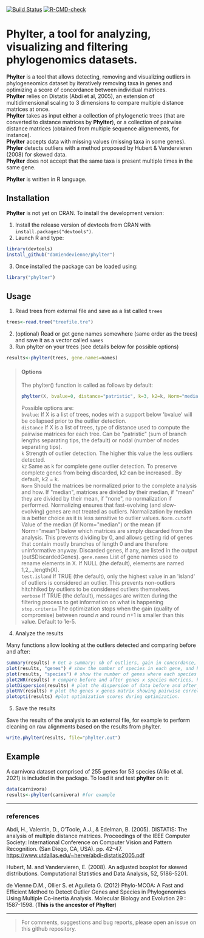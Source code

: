 [![Build Status](https://travis-ci.com/damiendevienne/phylter.svg?branch=master)](https://travis-ci.com/damiendevienne/phylter)
[![R-CMD-check](https://github.com/damiendevienne/phylter/workflows/R-CMD-check/badge.svg)](https://github.com/damiendevienne/phylter/actions)
# Phylter, a tool for analyzing, visualizing and filtering phylogenomics datasets. 

**Phylter** is a tool that allows detecting, removing and visualizing outliers in phylogeneomics dataset by iteratively removing taxa in genes and optimizing a score of concordance between individual matrices.   
**Phylter** relies on Distatis (Abdi et al, 2005), an extension of multidimensional scaling to 3 dimensions to compare multiple distance matrices at once.  
**Phylter** takes as input either a collection of phylogenetic trees (that are converted to distance matrices by **Phylter**), or a collection of pairwise distance matrices (obtained from multiple sequence alignements, for instance).  
**Phylter** accepts data with missing values (missing taxa in some genes).  
**Phyler** detects outliers with a method proposed by Hubert & Vandervieren (2008) for skewed data.  
**Phylter** does not accept that the same taxa is present multiple times in the same gene. 


**Phylter** is written in R language.

## Installation
**Phylter** is not yet on CRAN. To install the development version:    


1. Install the release version of devtools from CRAN with `install.packages("devtools")`.    
2. Launch R and type:
```R
library(devtools)
install_github("damiendevienne/phylter")
```
3. Once installed the package can be loaded using:
```R
library("phylter")
```

## Usage
1. Read trees from external file and save as a list called ```trees```
```R
trees<-read.tree("treefile.tre")
```
2. (optional) Read or get gene names somewhere (same order as the trees) and save it as a vector called ```names```
3. Run phylter on your trees (see details below for possible options)
```R
results<-phylter(trees, gene.names=names)
```
>#### Options
>The phylter() function is called as follows by default: 
>```R
>phylter(X, bvalue=0, distance="patristic", k=3, k2=k, Norm="median", Norm.cutoff=1e-6, gene.names=NULL, test.island=FALSE, verbose=TRUE, stop.criteria=1e-5)
>```
>Possible options are:    
>```bvalue```: If X is a list of trees, nodes with a support below 'bvalue' will be collapsed prior to the outlier detection.  
>```distance``` If X is a list of trees, type of distance used to compute the pairwise matrices for each tree. Can be "patristic" (sum of branch lengths separating tips, the default) or nodal (number of nodes separating tips).  
>```k``` Strength of outlier detection. The higher this value the less outliers detected.  
>```k2``` Same as k for complete gene outlier detection. To preserve complete genes from being discarded, k2 can be increased . By default, k2 = k.  
>```Norm```  Should the matrices be normalized prior to the complete analysis and how. If "median", matrices are divided by their median, if "mean" they are divided by their mean, if "none", no normalization if performed. Normalizing ensures that fast-evolving (and slow-evolving) genes are not treated as outliers. Normalization by median is a better choice as it is less sensitive to outlier values.
>```Norm.cutoff``` Value of the median (if Norm="median") or the mean (if Norm="mean") below which matrices are simply discarded from the analysis. This prevents dividing by 0, and allows getting rid of genes that contain mostly branches of length 0 and are therefore uninformative anyway. Discarded genes, if any, are listed in the output (out$DiscardedGenes).
>```gene.names``` List of gene names used to rename elements in X. If NULL (the default), elements are named 1,2,..,length(X).   
>```test.island``` If TRUE (the default), only the highest value in an 'island' of outliers is considered an outlier. This prevents non-outliers hitchhiked by outliers to be considered outliers themselves.   
>```verbose``` If TRUE (the default), messages are written during the filtering process to get information on what is happening  
>```stop.criteria``` The optimization stops when the gain (quality of compromise) between round *n* and round *n*+1 is smaller than this value. Default to 1e-5.  
4. Analyze the results

Many functions allow looking at the outliers detected and comparing before and after:  
```R
summary(results) # Get a summary: nb of outliers, gain in concordance, etc.
plot(results, "genes") # show the number of species in each gene, and how many per gene are outliers 
plot(results, "species") # show the number of genes where each species is found, and how many are outliers
plot2WR(results) # compare before and after genes x species matrices, highlighting missing data and outliers identified. (not efficient for large datasets)
plotDispersion(results) # plot the dispersion of data before and after outlier removal. One dot represents one gene x species association.
plotRV(results) # plot the genes x genes matrix showing pairwise correlation between genes. 
plotopti(results) #plot optimization scores during optimization.
``` 
5. Save the results

Save the results of the analysis to an external file, for example to perform cleaning on raw alignments based on the results from phylter. 
```R
write.phylter(results, file="phylter.out")
```
## Example
A carnivora dataset comprised of  255 genes for 53 species (Allio et al. 2021) is included in the package. To load it and test **phylter** on it: 
```R
data(carnivora)
results<-phylter(carnivora) #for example
```
   
   
---
### references
Abdi, H., Valentin, D., O’Toole, A.J., & Edelman, B. (2005). DISTATIS: The analysis of multiple distance matrices. Proceedings of the IEEE Computer Society: International Conference on Computer Vision and Pattern Recognition. (San Diego, CA, USA). pp. 42–47. https://www.utdallas.edu/~herve/abdi-distatis2005.pdf

Hubert, M. and Vandervieren, E. (2008). An adjusted boxplot for skewed distributions. Computational Statistics and Data Analysis, 52, 5186-5201. 

de Vienne D.M., Ollier S. et Aguileta G. (2012) Phylo-MCOA: A Fast and Efficient Method to Detect Outlier Genes and Species in Phylogenomics Using Multiple Co-inertia Analysis. Molecular Biology and Evolution 29 : 1587-1598. (**This is the ancestor of Phylter**)

---
>For comments, suggestions and bug reports, please open an issue on this github repository.

